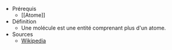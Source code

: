 - Prérequis
	- [[Atome]]
- Définition
	- Une molécule est une entité comprenant plus d'un atome.
- Sources	
	- [Wikipedia](https://fr.wikipedia.org/wiki/Mol%C3%A9cule)
